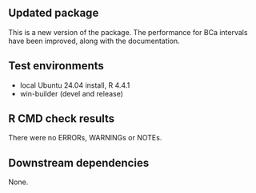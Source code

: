 ## Updated package
This is a new version of the package. The performance for BCa intervals have been improved, along with the documentation.

## Test environments
* local Ubuntu 24.04 install, R 4.4.1
* win-builder (devel and release)

## R CMD check results
There were no ERRORs, WARNINGs or NOTEs.

## Downstream dependencies
None.
